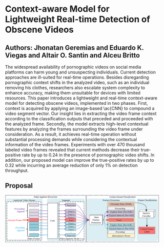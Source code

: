 # Context-aware Model for Lightweight Real-time Detection of Obscene Videos
## Authors: Jhonatan Geremias and Eduardo K. Viegas and Altair O. Santin and Alceu Britto
The widespread availability of pornographic videos on social media platforms can harm young and unsuspecting individuals. Current detection approaches are ill-suited for real-time operations. Besides disregarding pornographic context shifts in the analyzed video, such as an individual removing his clothes, researchers also escalate system complexity to enhance accuracy, making them unsuitable for devices with limited resources. This paper introduces a lightweight and real-time context-aware model for detecting obscene videos, implemented in two phases. First, context is acquired by applying an image-based \ac{CNN} to compound a video segment vector. Our insight lies in extracting the video frame context according to the classification outputs that preceded and proceeded with the analyzed frame. Secondly, the model extracts high-level contextual features by analyzing the frames surrounding the video frame under consideration. As a result, it achieves real-time operation without substantial processing demands while considering the contextual information of the video frames. Experiments with over 470 thousand labeled video frames revealed that current methods decrease their true-positive rate by up to 0.24 in the presence of pornographic video shifts. In addition, our proposed model can improve the true-positive rates by up to 0.32 while incurring an average reduction of only 1\% on detection throughput.

## Proposal
<img src="Proposal/proposal.png" />